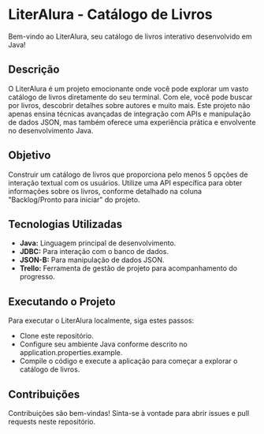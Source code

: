 # LiterAlura - Catálogo de Livros

Bem-vindo ao LiterAlura, seu catálogo de livros interativo desenvolvido em Java!

## Descrição
O LiterAlura é um projeto emocionante onde você pode explorar um vasto catálogo de livros diretamente do seu terminal. Com ele, você pode buscar por livros, descobrir detalhes sobre autores e muito mais. Este projeto não apenas ensina técnicas avançadas de integração com APIs e manipulação de dados JSON, mas também oferece uma experiência prática e envolvente no desenvolvimento Java.

## Objetivo
Construir um catálogo de livros que proporciona pelo menos 5 opções de interação textual com os usuários. Utilize uma API específica para obter informações sobre os livros, conforme detalhado na coluna "Backlog/Pronto para iniciar" do projeto.

## Tecnologias Utilizadas
- **Java:** Linguagem principal de desenvolvimento.
- **JDBC:** Para interação com o banco de dados.
- **JSON-B:** Para manipulação de dados JSON.
- **Trello:** Ferramenta de gestão de projeto para acompanhamento do progresso.

## Executando o Projeto
Para executar o LiterAlura localmente, siga estes passos:
- Clone este repositório.
- Configure seu ambiente Java conforme descrito no application.properties.example.
- Compile o código e execute a aplicação para começar a explorar o catálogo de livros.

## Contribuições
Contribuições são bem-vindas! Sinta-se à vontade para abrir issues e pull requests neste repositório.
